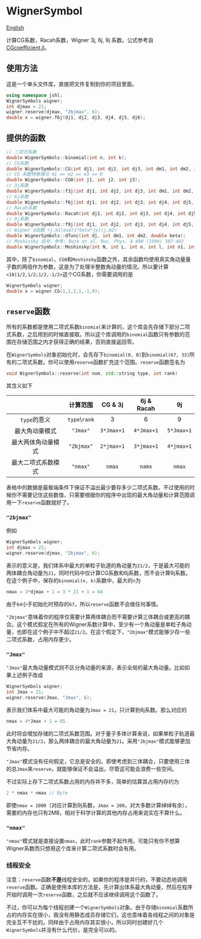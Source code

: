 # WignerSymbol

[English](README.md)

计算CG系数，Racah系数，Wigner 3j, 6j, 9j 系数。公式参考自[CGcoefficient.jl](https://github.com/0382/CGcoefficient.jl)。

## 使用方法

这是一个单头文件库，直接把文件复制到你的项目里面。

```cpp
using namespace jshl;
WignerSymbols wigner;
int djmax = 21;
wigner.reserve(djmax, "2bjmax", 6);
double x = wigner.f6j(dj1, dj2, dj3, dj4, dj5, dj6);
```

## 提供的函数
```cpp
// 二项式系数
double WignerSymbols::binomial(int n, int k);
// CG系数
double WignerSymbols::CG(int dj1, int dj2, int dj3, int dm1, int dm2, int dm3);
// CG 系数特殊情况 m1 == m2 == m3 == 0
double WignerSymbols::CG0(int j1, int j2, int j3);
// 3j系数
double WignerSymbols::f3j(int dj1, int dj2, int dj3, int dm1, int dm2, int dm3);
// 6j系数
double WignerSymbols::f6j(int dj1, int dj2, int dj3, int dj4, int dj5, int dj6);
// Racah系数
double WignerSymbols::Racah(int dj1, int dj2, int dj3, int dj4, int dj5, int dj6);
// 9j系数
double WignerSymbols::f9j(int dj1, int dj2, int dj3, int dj4, int dj5, int dj6, int dj7, int dj8, int dj9);
// Wigner d函数 <j,m1|exp(i*beta*jy)|j,m2>
double WignerSymbols::dfunc(int dj, int dm1, int dm2, double beta);
// Moshinsky 括号，参考: Buck et al. Nuc. Phys. A 600 (1996) 387-402
double WignerSymbols::Moshinsky(int N, int L, int n, int l, int n1, int l1, int n2, int l2, int lambda, double tan_beta = 1.0);
```
其中，除了`binomial`、`CG0`和`Moshinsky`函数之外，其余函数均使用真实角动量量子数的两倍作为参数，这是为了处理半整数角动量的情况。所以要计算`<10|1/2,1/2;1/2,-1/2>`这个CG系数，你需要调用的是
```cpp
WignerSymbols wigner;
double x = wigner.CG(1,1,2,1,-1,0);
```

## `reserve`函数

所有的系数都是使用二项式系数`binomial`来计算的，这个库会先存储下部分二项式系数，之后用到的时候直接取。所以这个库调用的`binomial`函数只有参数的范围在存储范围之内才获得正确的结果，否则直接返回零。

在`WignerSymbols`对象初始化时，会先存下`binomial(0, 0)`到`binomial(67, 33)`所有的二项式系数。你可以使用`reserve`函数扩充这个范围。`reserve`函数签名为
```cpp
void WignerSymbols::reserve(int num, std::string type, int rank)
```
其含义如下

|                    |    计算范围    |  CG & 3j   | 6j & Racah |     9j     |
| :----------------: | :------------: | :--------: | :--------: | :--------: |
|    `type`的意义    | `type`\\`rank` |     3      |     6      |     9      |
|   最大角动量模式   |    `"Jmax"`    | `3*Jmax+1` | `4*Jmax+1` | `5*Jmax+1` |
| 最大两体角动量模式 |   `"2bjmax"`   | `2*jmax+1` | `3*jmax+1` | `4*jmax+1` |
| 最大二项式系数模式 |    `"nmax"`    |   `nmax`   |   `namx`   |   `nmax`   |

表格中的数据是最极端条件下保证不溢出最少要存多少二项式系数。不过使用的时候你不需要记住这些数值，只需要根据你的程序中出现的最大角动量和计算范围调用一下`reserve`函数就好了。

### `"2bjmax"`

例如

```cpp
WignerSymbols wigner;
int djmax = 21;
wigner.reserve(djmax, "2bjmax", 6);
```

表示的意义是，我们体系中最大的单粒子轨道的角动量为`21/2`，于是最大可能的两体耦合角动量为`21`，同时代码中仅计算CG系数和6j系数，而不会计算9j系数。在这个例子中，保存的`binomial(n, k)`系数中，最大的`n`为

```cpp
nmax = 3*djmax + 1 = 3 * 21 + 1 = 64
```

由于`64`小于初始化时预存的`67`，所以`reserve`函数不会做任何事情。

`"2bjmax"`意味着你的程序仅需要计算两体耦合而不需要计算三体耦合或更高的耦合。这个模式假定在所有的Wigner系数计算中，至少有一个角动量是单粒子角动量，也即在这个例子中不超过`21/2`。在这个假定下，`"2bjmax"`模式能够少存一些二项式系数，占用内存更少。

### `"Jmax"`

`"Jmax"`最大角动量模式则不区分角动量的来源，表示全局的最大角动量。比如如果上述例子改成

```cpp
WignerSymbols wigner;
int Jmax = 21;
wigner.reserve(Jmax, "Jmax", 6);
```

表示我们体系中最大可能的角动量为`Jmax = 21`，只计算到6j系数。那么对应的

```cpp
nmax = 4*Jmax + 1 = 85
```

此时将会增加存储的二项式系数范围。对于量子多体计算来说，如果单粒子轨道最大角动量为`21/2`，那么两体耦合的最大角动量为`21`。采用`"2bjmax"`模式能够更加节省内存。

`"Jmax"`模式没有任何假定，它总是安全的。即使考虑到三体耦合，只要使用三体的总`Jmax`来`reserve`，就能够保证不会溢出，尽管这可能会浪费一些空间。

不过实际上存下二项式系数占用的内存并不多，简单的估算其占用内存约为
```cpp
2 * nmax * nmax // Byte
```
即使`nmax = 1000`（对应计算到9j系数，`Jmax = 200`，对大多数计算绰绰有余），需要的内存也只有2MB，相对于科学计算的其他内存占用来说实在不算什么。

### `"nmax"`

`"nmax"`模式就是直接设置`nmax`，此时`rank`参数不起作用。可能只有你不想算Wigner系数而只想用这个库来计算二项式系数时会有用。

### 线程安全

注意：`reserve`函数**不是**线程安全的，如果你的程序是并行的，不要动态地调用`reserve`函数。正确是使用本库的方法是，先计算出体系最大角动量，然后在程序开始时调用一次`reserve`函数，之后就不应该继续调用这个函数了。

不过，你可以为每个线程创建一个`WignerSymbols`对象。由于存储`binomial`系数所占的内存实在很小，我没有用静态成员存储它们，这也意味着各线程之间的对象是完全互不干扰的。同样由于占用内存其实很小，所以同时创建好几个`WignerSymbols`并没有什么代价，是完全可以的。